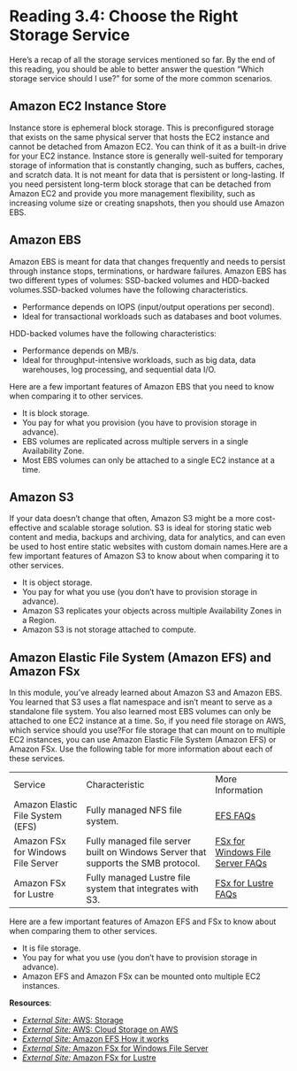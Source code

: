 # Reading 3.4: Choose the Right Storage Service

Here’s a recap of all the storage services mentioned so far. By the end of this reading, you should be able to better answer the question “Which storage service should I use?” for some of the more common scenarios.

## Amazon EC2 Instance Store

Instance store is ephemeral block storage. This is preconfigured storage that exists on the same physical server that hosts the EC2 instance and cannot be detached from Amazon EC2. You can think of it as a built-in drive for your EC2 instance. Instance store is generally well-suited for temporary storage of information that is constantly changing, such as buffers, caches, and scratch data. It is not meant for data that is persistent or long-lasting. If you need persistent long-term block storage that can be detached from Amazon EC2 and provide you more management flexibility, such as increasing volume size or creating snapshots, then you should use Amazon EBS.

## Amazon EBS

Amazon EBS is meant for data that changes frequently and needs to persist through instance stops, terminations, or hardware failures. Amazon EBS has two different types of volumes: SSD-backed volumes and HDD-backed volumes.SSD-backed volumes have the following characteristics.

-   Performance depends on IOPS (input/output operations per second).
-   Ideal for transactional workloads such as databases and boot volumes.

HDD-backed volumes have the following characteristics:

-   Performance depends on MB/s.
-   Ideal for throughput-intensive workloads, such as big data, data warehouses, log processing, and sequential data I/O.

Here are a few important features of Amazon EBS that you need to know when comparing it to other services.

-   It is block storage.
-   You pay for what you provision (you have to provision storage in advance).
-   EBS volumes are replicated across multiple servers in a single Availability Zone.
-   Most EBS volumes can only be attached to a single EC2 instance at a time.

## Amazon S3

If your data doesn’t change that often, Amazon S3 might be a more cost-effective and scalable storage solution. S3 is ideal for storing static web content and media, backups and archiving, data for analytics, and can even be used to host entire static websites with custom domain names.Here are a few important features of Amazon S3 to know about when comparing it to other services.

-   It is object storage.
-   You pay for what you use (you don’t have to provision storage in advance).
-   Amazon S3 replicates your objects across multiple Availability Zones in a Region.
-   Amazon S3 is not storage attached to compute.

## Amazon Elastic File System (Amazon EFS) and Amazon FSx

In this module, you’ve already learned about Amazon S3 and Amazon EBS. You learned that S3 uses a flat namespace and isn’t meant to serve as a standalone file system. You also learned most EBS volumes can only be attached to one EC2 instance at a time. So, if you need file storage on AWS, which service should you use?For file storage that can mount on to multiple EC2 instances, you can use Amazon Elastic File System (Amazon EFS) or Amazon FSx. Use the following table for more information about each of these services.

|                                    |                                                                                   |                                                                                          |
| ---------------------------------- | --------------------------------------------------------------------------------- | ---------------------------------------------------------------------------------------- |
| Service                            | Characteristic                                                                    | More Information                                                                         |
| Amazon Elastic File System (EFS)   | Fully managed NFS file system.                                                    | [EFS FAQs](https://aws.amazon.com/efs/faq/)                                              |
| Amazon FSx for Windows File Server | Fully managed file server built on Windows Server that supports the SMB protocol. | [FSx for Windows File Server FAQs](https://aws.amazon.com/fsx/windows/faqs/?nc=sn&loc=8) |
| Amazon FSx for Lustre              | Fully managed Lustre file system that integrates with S3.                         | [FSx for Lustre FAQs](https://aws.amazon.com/fsx/lustre/faqs/?nc=sn&loc=5)               |

Here are a few important features of Amazon EFS and FSx to know about when comparing them to other services.

-   It is file storage.
-   You pay for what you use (you don’t have to provision storage in advance).
-   Amazon EFS and Amazon FSx can be mounted onto multiple EC2 instances.

**Resources**:

-   [_External Site:_ AWS: Storage](https://docs.aws.amazon.com/AWSEC2/latest/UserGuide/Storage.html)
-   [_External Site:_ AWS: Cloud Storage on AWS](https://aws.amazon.com/products/storage/)
-   [_External Site:_ Amazon EFS How it works](https://docs.aws.amazon.com/efs/latest/ug/how-it-works.html)
-   [_External Site:_ Amazon FSx for Windows File Server](https://aws.amazon.com/fsx/windows/)
-   [_External Site:_ Amazon FSx for Lustre](https://aws.amazon.com/fsx/lustre/)
